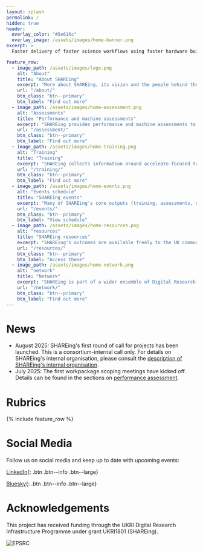 ```yaml
---
layout: splash
permalink: /
hidden: true
header:
  overlay_color: "#5e616c"
  overlay_image: /assets/images/home-banner.png
excerpt: >
  Faster delivery of faster science workflows using faster hardware building blocks

feature_row:
  - image_path: /assets/images/logo.png
    alt: "About"
    title: "About SHAREing"
    excerpt: "More about SHAREing, its vision and the people behind the project"
    url: "/about/"
    btn_class: "btn--primary"
    btn_label: "Find out more"
  - image_path: /assets/images/home-assessment.png
    alt: "Assessments"
    title: "Performance and machine assessments"
    excerpt: "SHAREing provides performance and machine assessments to the wider UK computational science community."
    url: "/assessment/"
    btn_class: "btn--primary"
    btn_label: "Find out more"
  - image_path: /assets/images/home-training.png
    alt: "Training"
    title: "Training"
    excerpt: "SHAREing collects information around acceleate-focused training, but also organises and creates its own training material."
    url: "/training/"
    btn_class: "btn--primary"
    btn_label: "Find out more"
  - image_path: /assets/images/home-events.png
    alt: "Events schedule"
    title: "SHAREing events"
    excerpt: "Many of SHAREing's core outputs (training, assessments, scoping exercises, landscape analyses, ...) are delivered through a wide range of events."
    url: "/events/"
    btn_class: "btn--primary"
    btn_label: "View schedule"
  - image_path: /assets/images/home-resources.png
    alt: "resources"
    title: "SHAREing resources"
    excerpt: "SHAREing's outcomes are available freely to the UK community."
    url: "/resources/"
    btn_class: "btn--primary"
    btn_label: "Access these"
  - image_path: /assets/images/home-network.png
    alt: "network"
    title: "Network"
    excerpt: "SHAREing is part of a wider ensemble of Digital Research Infrastructure (DRI) projects and itself embedded into a network of partners."
    url: "/network/"
    btn_class: "btn--primary"
    btn_label: "Find out more"
---
```


# News

- August 2025: SHAREing's first round of call for projects has been launched. This is a consortium-internal call only. For details on SHAREing's internal organisation, please consult the [description of SHAREing's internal organisation](https://shareing-dri.github.io/about/organigram).
- July 2025: The first workpackage scoping meetings have kicked off. Details can be found in the sections on [performance assessment](https://shareing-dri.github.io/assessment/).


# Rubrics

{% include feature_row %}

# Social Media
Follow us on social media and keep up to date with upcoming events:

[LinkedIn](https://www.linkedin.com/company/shareing/?lipi=urn%3Ali%3Apage%3Ad_flagship3_search_srp_all%3BFDgR8reHROmSyuRt0XDgaQ%3D%3D){: .btn .btn--info .btn--large}

[Bluesky](https://bsky.app/profile/shareing.bsky.social){: .btn .btn--info .btn--large}


# Acknowledgements

This project has received funding through the UKRI Digital Research Infrastructure Programme under grant UKRI1801 (SHAREing).


![EPSRC](/assets/logos/ukri.png)
